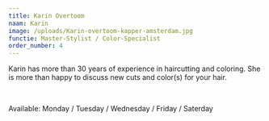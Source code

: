 ```yaml
---
title: Karin Overtoom
naam: Karin
image: /uploads/Karin-overtoom-kapper-amsterdam.jpg
functie: Master-Stylist / Color-Specialist
order_number: 4
---
```


Karin has more than 30 years of experience in haircutting and coloring. She is more than happy to discuss new cuts and color(s) for your hair.&nbsp;

&nbsp;

Available: Monday / Tuesday / Wednesday / Friday / Saterday
